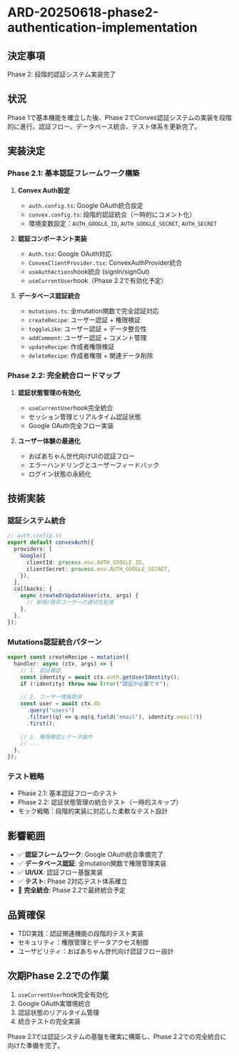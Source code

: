 # ARD-20250618-phase2-authentication-implementation

## 決定事項
Phase 2: 段階的認証システム実装完了

## 状況
Phase 1で基本機能を確立した後、Phase 2でConvex認証システムの実装を段階的に進行。認証フロー、データベース統合、テスト体系を更新完了。

## 実装決定

### Phase 2.1: 基本認証フレームワーク構築
1. **Convex Auth設定**
   - `auth.config.ts`: Google OAuth統合設定
   - `convex.config.ts`: 段階的認証統合（一時的にコメント化）
   - 環境変数設定：`AUTH_GOOGLE_ID`, `AUTH_GOOGLE_SECRET`, `AUTH_SECRET`

2. **認証コンポーネント実装**
   - `Auth.tsx`: Google OAuth対応
   - `ConvexClientProvider.tsx`: ConvexAuthProvider統合
   - `useAuthActions`hook統合 (signIn/signOut)
   - `useCurrentUser`hook（Phase 2.2で有効化予定）

3. **データベース認証統合**
   - `mutations.ts`: 全mutation関数で完全認証対応
   - `createRecipe`: ユーザー認証 + 権限検証
   - `toggleLike`: ユーザー認証 + データ整合性
   - `addComment`: ユーザー認証 + コメント管理
   - `updateRecipe`: 作成者権限検証
   - `deleteRecipe`: 作成者権限 + 関連データ削除

### Phase 2.2: 完全統合ロードマップ
1. **認証状態管理の有効化**
   - `useCurrentUser`hook完全統合
   - セッション管理とリアルタイム認証状態
   - Google OAuth完全フロー実装

2. **ユーザー体験の最適化**
   - おばあちゃん世代向けUIの認証フロー
   - エラーハンドリングとユーザーフィードバック
   - ログイン状態の永続化

## 技術実装

### 認証システム統合
```typescript
// auth.config.ts
export default convexAuth({
  providers: [
    Google({
      clientId: process.env.AUTH_GOOGLE_ID,
      clientSecret: process.env.AUTH_GOOGLE_SECRET,
    }),
  ],
  callbacks: {
    async createOrUpdateUser(ctx, args) {
      // 新規/既存ユーザーの適切な処理
    },
  },
});
```

### Mutations認証統合パターン
```typescript
export const createRecipe = mutation({
  handler: async (ctx, args) => {
    // 1. 認証確認
    const identity = await ctx.auth.getUserIdentity();
    if (!identity) throw new Error("認証が必要です");
    
    // 2. ユーザー情報取得
    const user = await ctx.db
      .query("users")
      .filter((q) => q.eq(q.field("email"), identity.email!))
      .first();
    
    // 3. 権限確認とデータ操作
    // ...
  },
});
```

### テスト戦略
- Phase 2.1: 基本認証フローのテスト
- Phase 2.2: 認証状態管理の統合テスト（一時的スキップ）
- モック戦略：段階的実装に対応した柔軟なテスト設計

## 影響範囲
- ✅ **認証フレームワーク**: Google OAuth統合準備完了
- ✅ **データベース認証**: 全mutation関数で権限管理実装
- ✅ **UI/UX**: 認証フロー基盤実装
- ✅ **テスト**: Phase 2対応テスト体系確立
- 🔄 **完全統合**: Phase 2.2で最終統合予定

## 品質確保
- TDD実践：認証関連機能の段階的テスト実装
- セキュリティ：権限管理とデータアクセス制御
- ユーザビリティ：おばあちゃん世代向け認証フロー設計

## 次期Phase 2.2での作業
1. `useCurrentUser`hook完全有効化
2. Google OAuth実環境統合
3. 認証状態のリアルタイム管理
4. 統合テストの完全実装

Phase 2.1では認証システムの基盤を確実に構築し、Phase 2.2での完全統合に向けた準備を完了。